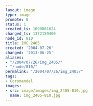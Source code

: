 ```yaml
---
layout: image
type: image
promote: 0
status: 1
created_ts: 1090861624
changed_ts: 1372159400
node_id: 810
title: IMG_2405
created: '2004-07-26'
changed: '2013-06-25'
aliases:
- "/2004/07/26/img_2405/"
- "/node/810/"
permalink: "/2004/07/26/img_2405/"
tags:
- Coromandel
images:
- src: image/images/img_2405-810.jpg
  name: img_2405-810.jpg
---
```


